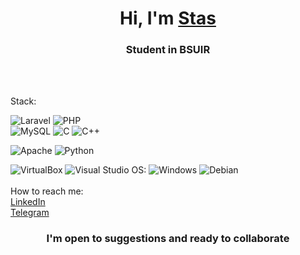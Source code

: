 <h1 align="center">Hi, I'm <a href="https://www.linkedin.com/in/stanislav-sutulo-708975228/" target="_blank">Stas</a> 


<h3 align="center">Student in BSUIR</h3><br><br>

  Stack:
<!--
Here are some ideas to get you started:

- 🔭 I’m currently working on ...
- 🌱 I’m currently learning ...
- 👯 I’m looking to collaborate on ...
- 🤔 I’m looking for help with ...
- 💬 Ask me about ...
- 📫 How to reach me: ...
- 😄 Pronouns: ...
- ⚡ Fun fact: ...
-->
![Laravel](https://img.shields.io/badge/laravel-%23FF2D20.svg?style=for-the-badge&logo=laravel&logoColor=white)
![PHP](https://img.shields.io/badge/php-%23777BB4.svg?style=for-the-badge&logo=php&logoColor=white)\
![MySQL](https://img.shields.io/badge/mysql-%2300f.svg?style=for-the-badge&logo=mysql&logoColor=white)
![C](https://img.shields.io/badge/c-%2300599C.svg?style=for-the-badge&logo=c&logoColor=white)
![C++](https://img.shields.io/badge/c++-%2300599C.svg?style=for-the-badge&logo=c%2B%2B&logoColor=white)

![Apache](https://img.shields.io/badge/apache-%23D42029.svg?style=for-the-badge&logo=apache&logoColor=white)
![Python](https://img.shields.io/badge/python-3670A0?style=for-the-badge&logo=python&logoColor=ffdd54)

 ![VirtualBox](https://a11ybadges.com/badge?logo=virtualbox)
 ![Visual Studio](https://a11ybadges.com/badge?logo=visualstudio)
 OS:
 ![Windows](https://a11ybadges.com/badge?logo=windows)
 ![Debian](https://a11ybadges.com/badge?logo=debian)
 <br><br>
  How to reach me: <br><a href="https://www.linkedin.com/in/stanislav-sutulo-708975228/" target="_blank">LinkedIn</a>
  <br><a href="https://t.me/Ktg336" target="_blank">Telegram</a>
  <br>
  <h3 align="center">I'm open to suggestions and ready to collaborate</h3><br><br>
